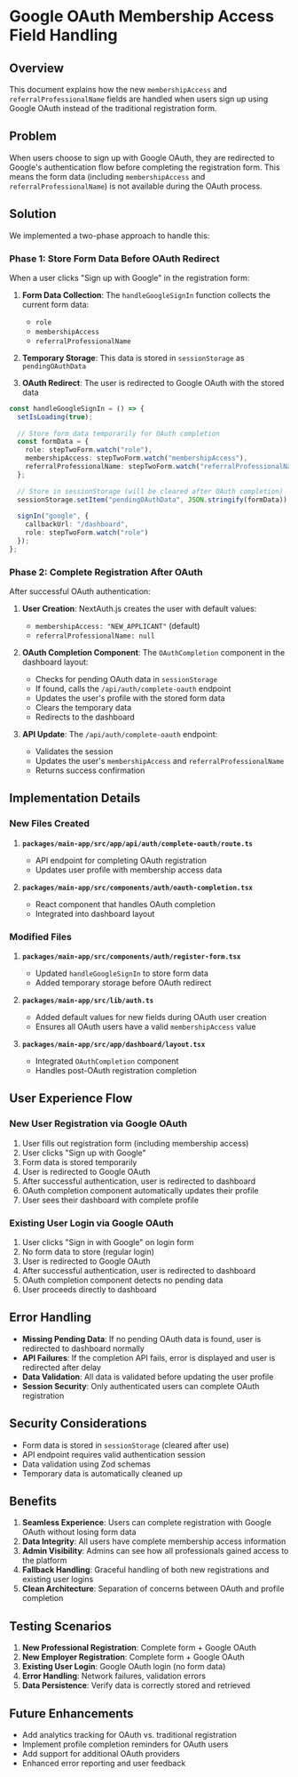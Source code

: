 # Google OAuth Membership Access Field Handling

## Overview

This document explains how the new `membershipAccess` and `referralProfessionalName` fields are handled when users sign up using Google OAuth instead of the traditional registration form.

## Problem

When users choose to sign up with Google OAuth, they are redirected to Google's authentication flow before completing the registration form. This means the form data (including `membershipAccess` and `referralProfessionalName`) is not available during the OAuth process.

## Solution

We implemented a two-phase approach to handle this:

### Phase 1: Store Form Data Before OAuth Redirect

When a user clicks "Sign up with Google" in the registration form:

1. **Form Data Collection**: The `handleGoogleSignIn` function collects the current form data:
   - `role`
   - `membershipAccess` 
   - `referralProfessionalName`

2. **Temporary Storage**: This data is stored in `sessionStorage` as `pendingOAuthData`

3. **OAuth Redirect**: The user is redirected to Google OAuth with the stored data

```typescript
const handleGoogleSignIn = () => {
  setIsLoading(true);
  
  // Store form data temporarily for OAuth completion
  const formData = {
    role: stepTwoForm.watch("role"),
    membershipAccess: stepTwoForm.watch("membershipAccess"),
    referralProfessionalName: stepTwoForm.watch("referralProfessionalName"),
  };
  
  // Store in sessionStorage (will be cleared after OAuth completion)
  sessionStorage.setItem("pendingOAuthData", JSON.stringify(formData));
  
  signIn("google", { 
    callbackUrl: "/dashboard",
    role: stepTwoForm.watch("role")
  });
};
```

### Phase 2: Complete Registration After OAuth

After successful OAuth authentication:

1. **User Creation**: NextAuth.js creates the user with default values:
   - `membershipAccess: "NEW_APPLICANT"` (default)
   - `referralProfessionalName: null`

2. **OAuth Completion Component**: The `OAuthCompletion` component in the dashboard layout:
   - Checks for pending OAuth data in `sessionStorage`
   - If found, calls the `/api/auth/complete-oauth` endpoint
   - Updates the user's profile with the stored form data
   - Clears the temporary data
   - Redirects to the dashboard

3. **API Update**: The `/api/auth/complete-oauth` endpoint:
   - Validates the session
   - Updates the user's `membershipAccess` and `referralProfessionalName`
   - Returns success confirmation

## Implementation Details

### New Files Created

1. **`packages/main-app/src/app/api/auth/complete-oauth/route.ts`**
   - API endpoint for completing OAuth registration
   - Updates user profile with membership access data

2. **`packages/main-app/src/components/auth/oauth-completion.tsx`**
   - React component that handles OAuth completion
   - Integrated into dashboard layout

### Modified Files

1. **`packages/main-app/src/components/auth/register-form.tsx`**
   - Updated `handleGoogleSignIn` to store form data
   - Added temporary storage before OAuth redirect

2. **`packages/main-app/src/lib/auth.ts`**
   - Added default values for new fields during OAuth user creation
   - Ensures all OAuth users have a valid `membershipAccess` value

3. **`packages/main-app/src/app/dashboard/layout.tsx`**
   - Integrated `OAuthCompletion` component
   - Handles post-OAuth registration completion

## User Experience Flow

### New User Registration via Google OAuth

1. User fills out registration form (including membership access)
2. User clicks "Sign up with Google"
3. Form data is stored temporarily
4. User is redirected to Google OAuth
5. After successful authentication, user is redirected to dashboard
6. OAuth completion component automatically updates their profile
7. User sees their dashboard with complete profile

### Existing User Login via Google OAuth

1. User clicks "Sign in with Google" on login form
2. No form data to store (regular login)
3. User is redirected to Google OAuth
4. After successful authentication, user is redirected to dashboard
5. OAuth completion component detects no pending data
6. User proceeds directly to dashboard

## Error Handling

- **Missing Pending Data**: If no pending OAuth data is found, user is redirected to dashboard normally
- **API Failures**: If the completion API fails, error is displayed and user is redirected after delay
- **Data Validation**: All data is validated before updating the user profile
- **Session Security**: Only authenticated users can complete OAuth registration

## Security Considerations

- Form data is stored in `sessionStorage` (cleared after use)
- API endpoint requires valid authentication session
- Data validation using Zod schemas
- Temporary data is automatically cleaned up

## Benefits

1. **Seamless Experience**: Users can complete registration with Google OAuth without losing form data
2. **Data Integrity**: All users have complete membership access information
3. **Admin Visibility**: Admins can see how all professionals gained access to the platform
4. **Fallback Handling**: Graceful handling of both new registrations and existing user logins
5. **Clean Architecture**: Separation of concerns between OAuth and profile completion

## Testing Scenarios

1. **New Professional Registration**: Complete form + Google OAuth
2. **New Employer Registration**: Complete form + Google OAuth  
3. **Existing User Login**: Google OAuth login (no form data)
4. **Error Handling**: Network failures, validation errors
5. **Data Persistence**: Verify data is correctly stored and retrieved

## Future Enhancements

- Add analytics tracking for OAuth vs. traditional registration
- Implement profile completion reminders for OAuth users
- Add support for additional OAuth providers
- Enhanced error reporting and user feedback 